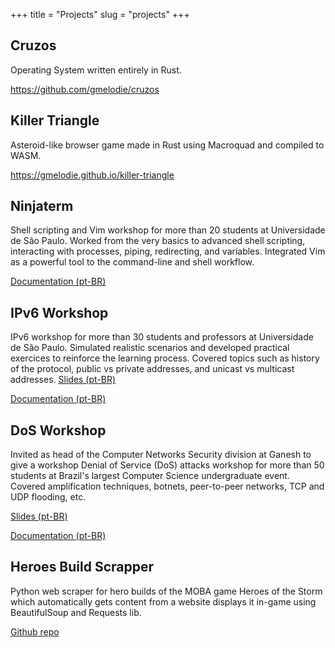 +++
title = "Projects"
slug = "projects"
+++

## Cruzos
Operating System written entirely in Rust.

https://github.com/gmelodie/cruzos

## Killer Triangle
Asteroid-like browser game made in Rust using Macroquad and compiled to WASM.

https://gmelodie.github.io/killer-triangle

## Ninjaterm
Shell scripting and Vim workshop for more than 20 students at Universidade de São Paulo. Worked from the very basics to advanced shell scripting, interacting with processes, piping, redirecting, and variables. Integrated Vim as a powerful tool to the command-line and shell workflow.

[Documentation (pt-BR)](../docs/ninjaterm-docs.pdf)


## IPv6 Workshop
IPv6 workshop for more than 30 students and professors at Universidade de São Paulo. Simulated realistic scenarios and developed practical exercices to reinforce the learning process. Covered topics such as history of the protocol, public vs private addresses, and unicast vs multicast addresses. 
[Slides (pt-BR)](../docs/ipv6-slides.pdf)

[Documentation (pt-BR)](../docs/ipv6-docs.pdf)


## DoS Workshop
Invited as head of the Computer Networks Security division at Ganesh to give a workshop Denial of Service (DoS) attacks workshop for more than 50 students at Brazil's largest Computer Science undergraduate event. Covered amplification techniques, botnets, peer-to-peer networks, TCP and UDP flooding, etc.

[Slides (pt-BR)](../docs/dos-slides.pdf)

[Documentation (pt-BR)](../docs/dos-docs.pdf)

## Heroes Build Scrapper
Python web scraper for hero builds of the MOBA game Heroes of the Storm which automatically gets content from a website displays it in-game using BeautifulSoup and Requests lib.

[Github repo](https://github.com/gmelodie/heroes_build_scrapper)
